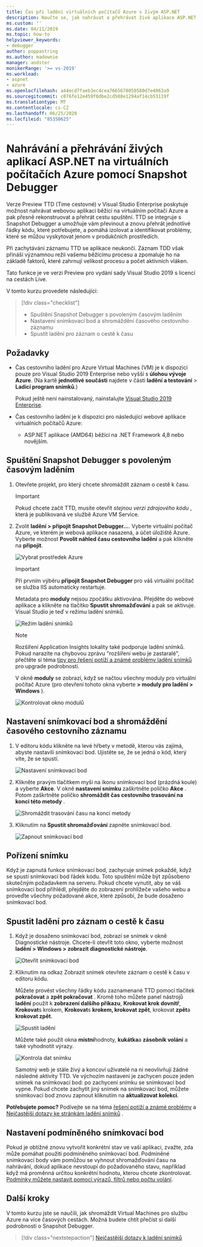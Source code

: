 ```yaml
---
title: Čas při ladění virtuálních počítačů Azure s živým ASP.NET
description: Naučte se, jak nahrávat a přehrávat živé aplikace ASP.NET na virtuálních počítačích Azure pomocí Snapshot Debugger.
ms.custom: ''
ms.date: 04/11/2019
ms.topic: how-to
helpviewer_keywords:
- debugger
author: poppastring
ms.author: madownie
manager: andster
monikerRange: '>= vs-2019'
ms.workload:
- aspnet
- azure
ms.openlocfilehash: a44ecd7faeb3ec4cea7665678050580d7e4063a9
ms.sourcegitcommit: c076fe12e459f0dbe2cd508e1294af14cb53119f
ms.translationtype: MT
ms.contentlocale: cs-CZ
ms.lasthandoff: 06/25/2020
ms.locfileid: "85350625"
---
```

# <a name="record-and-replay-live-aspnet-apps-on-azure-virtual-machines-using-the-snapshot-debugger"></a>Nahrávání a přehrávání živých aplikací ASP.NET na virtuálních počítačích Azure pomocí Snapshot Debugger

Verze Preview TTD (Time cestovné) v Visual Studio Enterprise poskytuje možnost nahrávat webovou aplikaci běžící na virtuálním počítači Azure a pak přesně rekonstruovat a přehrát cestu spuštění. TTD se integruje s Snapshot Debugger a umožňuje vám převinout a znovu přehrát jednotlivé řádky kódu, které potřebujete, a pomáhá izolovat a identifikovat problémy, které se můžou vyskytovat jenom v produkčních prostředích.

Při zachytávání záznamu TTD se aplikace neukončí. Záznam TDD však přináší významnou režii vašemu běžícímu procesu a zpomaluje ho na základě faktorů, které zahrnují velikost procesu a počet aktivních vláken.

Tato funkce je ve verzi Preview pro vydání sady Visual Studio 2019 s licencí na cestách Live.

V tomto kurzu provedete následující:

> [!div class="checklist"]
> * Spuštění Snapshot Debugger s povoleným časovým laděním
> * Nastavení snímkovací bod a shromáždění časového cestovního záznamu
> * Spustit ladění pro záznam o cestě k času

## <a name="prerequisites"></a>Požadavky

* Čas cestovního ladění pro Azure Virtual Machines (VM) je k dispozici pouze pro Visual Studio 2019 Enterprise nebo vyšší s **úlohou vývoje Azure**. (Na kartě **jednotlivé součásti** najdete v části **ladění a testování**  >  **Ladicí program snímků**.)

    Pokud ještě není nainstalovaný, nainstalujte [Visual Studio 2019 Enterprise](https://visualstudio.microsoft.com/vs/).

* Čas cestovního ladění je k dispozici pro následující webové aplikace virtuálních počítačů Azure:
  * ASP.NET aplikace (AMD64) běžící na .NET Framework 4,8 nebo novějším.

## <a name="start-the-snapshot-debugger-with-time-travel-debugging-enabled"></a>Spuštění Snapshot Debugger s povoleným časovým laděním

1. Otevřete projekt, pro který chcete shromáždit záznam o cestě k času.

    > [!IMPORTANT]
    > Pokud chcete začít TTD, musíte otevřít *stejnou verzi zdrojového kódu* , která je publikovaná ve službě Azure VM Service.

1. Zvolit **ladění > připojit Snapshot Debugger...**. Vyberte virtuální počítač Azure, ve kterém je webová aplikace nasazená, a účet úložiště Azure. Vyberte možnost **Povolit náhled času cestovního ladění** a pak klikněte na **připojit**.

      ![Vybrat prostředek Azure](../debugger/media/time-travel-debugging-select-azure-resource-vm.png)

    > [!IMPORTANT]
    > Při prvním výběru **připojit Snapshot Debugger** pro váš virtuální počítač se služba IIS automaticky restartuje.

    Metadata pro **moduly** nejsou zpočátku aktivována. Přejděte do webové aplikace a klikněte na tlačítko **Spustit shromažďování** a pak se aktivuje. Visual Studio je teď v režimu ladění snímků.

   ![Režim ladění snímků](../debugger/media/snapshot-message.png)

    > [!NOTE]
    > Rozšíření Application Insights lokality také podporuje ladění snímků. Pokud narazíte na chybovou zprávu "rozšíření webu je zastaralé", přečtěte si téma [tipy pro řešení potíží a známé problémy ladění snímků](../debugger/debug-live-azure-apps-troubleshooting.md) pro upgrade podrobností.

   V okně **moduly** se zobrazí, když se načtou všechny moduly pro virtuální počítač Azure (pro otevření tohoto okna vyberte **> moduly pro ladění > Windows** ).

   ![Kontrolovat okno modulů](../debugger/media/snapshot-modules.png)

## <a name="set-a-snappoint-and-collect-a-time-travel-recording"></a>Nastavení snímkovací bod a shromáždění časového cestovního záznamu

1. V editoru kódu klikněte na levé hřbety v metodě, kterou vás zajímá, abyste nastavili snímkovací bod. Ujistěte se, že se jedná o kód, který víte, že se spustí.

   ![Nastavení snímkovací bod](../debugger/media/time-travel-debugging-set-snappoint-settings.png)

1. Klikněte pravým tlačítkem myši na ikonu snímkovací bod (prázdná koule) a vyberte **Akce**. V okně **nastavení snímku** zaškrtněte políčko **Akce** . Potom zaškrtněte políčko **shromáždit čas cestovního trasování na konci této metody** .

   ![Shromáždit trasování času na konci metody](../debugger/media/time-travel-debugging-set-snappoint-action.png)

1. Kliknutím na **Spustit shromažďování** zapněte snímkovací bod.

   ![Zapnout snímkovací bod](../debugger/media/snapshot-start-collection.png)

## <a name="take-a-snapshot"></a>Pořízení snímku

Když je zapnutá funkce snímkovací bod, zachycuje snímek pokaždé, když se spustí snímkovací bod řádek kódu. Toto spuštění může být způsobeno skutečným požadavkem na serveru. Pokud chcete vynutit, aby se váš snímkovací bod přihlédl, přejděte do zobrazení prohlížeče vašeho webu a proveďte všechny požadované akce, které způsobí, že bude dosaženo snímkovací bod.

## <a name="start-debugging-a-time-travel-recording"></a>Spustit ladění pro záznam o cestě k času

1. Když je dosaženo snímkovací bod, zobrazí se snímek v okně Diagnostické nástroje. Chcete-li otevřít toto okno, vyberte možnost **ladění > Windows > zobrazit diagnostické nástroje**.

   ![Otevřít snímkovací bod](../debugger/media/snapshot-diagsession-window.png)

1. Kliknutím na odkaz Zobrazit snímek otevřete záznam o cestě k času v editoru kódu.
  
   Můžete provést všechny řádky kódu zaznamenané TTD pomocí tlačítek **pokračovat** a **zpět pokračovat** . Kromě toho můžete panel nástrojů **ladění** použít k **zobrazení dalšího příkazu**, **Krokovat krok dovnitř**, **Krokovat**s krokem, **Krokovat**s **krokem, krokovat zpět**, krokovat **zpět**a **krokovat zpět**.

   ![Spustit ladění](../debugger/media/time-travel-debugging-step-commands.png)

   Můžete také použít okna **místní**hodnoty, **kukátka**a **zásobník volání** a také vyhodnotit výrazy.

   ![Kontrola dat snímku](../debugger/media/time-travel-debugging-start-debugging.png)

    Samotný web je stále živý a koncoví uživatelé na ni neovlivňují žádné následné aktivity TTD. Ve výchozím nastavení je zachycen pouze jeden snímek na snímkovací bod: po zachycení snímku se snímkovací bod vypne. Pokud chcete zachytit jiný snímek na snímkovací bod, můžete snímkovací bod znovu zapnout kliknutím na **aktualizovat kolekci**.

**Potřebujete pomoc?** Podívejte se na téma [řešení potíží a známé problémy](../debugger/debug-live-azure-apps-troubleshooting.md) a [Nejčastější dotazy ke stránkám ladění snímků](../debugger/debug-live-azure-apps-faq.md) .

## <a name="set-a-conditional-snappoint"></a>Nastavení podmíněného snímkovací bod

Pokud je obtížné znovu vytvořit konkrétní stav ve vaší aplikaci, zvažte, zda může pomáhat použití podmíněného snímkovací bod. Podmíněné snímkovací body vám pomůžou se vyhnout shromažďování času na nahrávání, dokud aplikace nevstoupí do požadovaného stavu, například když má proměnná určitou konkrétní hodnotu, kterou chcete zkontrolovat. [Podmínky můžete nastavit pomocí výrazů, filtrů nebo počtu volání](../debugger/debug-live-azure-apps-troubleshooting.md).

## <a name="next-steps"></a>Další kroky

V tomto kurzu jste se naučili, jak shromáždit Virtual Machines pro službu Azure na více časových cestách. Možná budete chtít přečíst si další podrobnosti o Snapshot Debugger.

> [!div class="nextstepaction"]
> [Nejčastější dotazy k ladění snímků](../debugger/debug-live-azure-apps-faq.md)